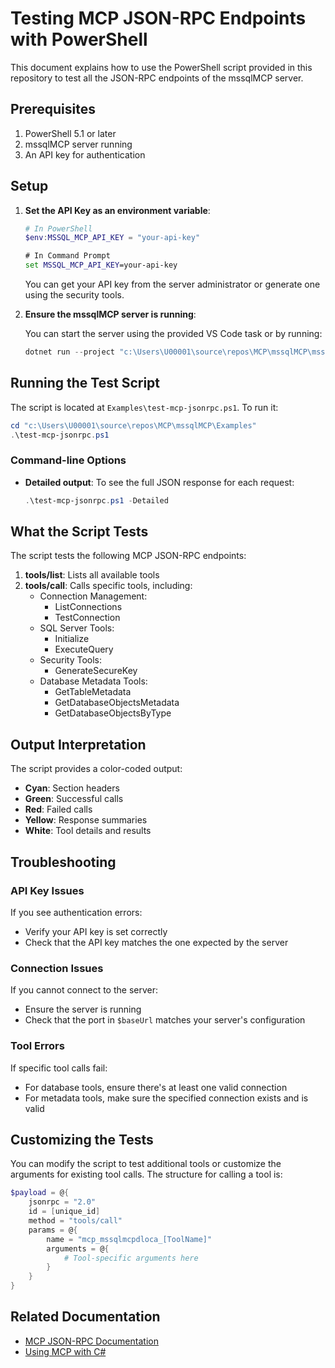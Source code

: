 # Testing MCP JSON-RPC Endpoints with PowerShell

This document explains how to use the PowerShell script provided in this repository to test all the JSON-RPC endpoints of the mssqlMCP server.

## Prerequisites

1. PowerShell 5.1 or later
2. mssqlMCP server running
3. An API key for authentication

## Setup

1. **Set the API Key as an environment variable**:

   ```powershell
   # In PowerShell
   $env:MSSQL_MCP_API_KEY = "your-api-key"
   ```

   ```cmd
   # In Command Prompt
   set MSSQL_MCP_API_KEY=your-api-key
   ```

   You can get your API key from the server administrator or generate one using the security tools.

2. **Ensure the mssqlMCP server is running**:

   You can start the server using the provided VS Code task or by running:

   ```powershell
   dotnet run --project "c:\Users\U00001\source\repos\MCP\mssqlMCP\mssqlMCP.csproj"
   ```

## Running the Test Script

The script is located at `Examples\test-mcp-jsonrpc.ps1`. To run it:

```powershell
cd "c:\Users\U00001\source\repos\MCP\mssqlMCP\Examples"
.\test-mcp-jsonrpc.ps1
```

### Command-line Options

- **Detailed output**: To see the full JSON response for each request:

  ```powershell
  .\test-mcp-jsonrpc.ps1 -Detailed
  ```

## What the Script Tests

The script tests the following MCP JSON-RPC endpoints:

1. **tools/list**: Lists all available tools
2. **tools/call**: Calls specific tools, including:
   - Connection Management:
     - ListConnections
     - TestConnection
   - SQL Server Tools:
     - Initialize
     - ExecuteQuery
   - Security Tools:
     - GenerateSecureKey
   - Database Metadata Tools:
     - GetTableMetadata
     - GetDatabaseObjectsMetadata
     - GetDatabaseObjectsByType

## Output Interpretation

The script provides a color-coded output:

- **Cyan**: Section headers
- **Green**: Successful calls
- **Red**: Failed calls
- **Yellow**: Response summaries
- **White**: Tool details and results

## Troubleshooting

### API Key Issues

If you see authentication errors:

- Verify your API key is set correctly
- Check that the API key matches the one expected by the server

### Connection Issues

If you cannot connect to the server:

- Ensure the server is running
- Check that the port in `$baseUrl` matches your server's configuration

### Tool Errors

If specific tool calls fail:

- For database tools, ensure there's at least one valid connection
- For metadata tools, make sure the specified connection exists and is valid

## Customizing the Tests

You can modify the script to test additional tools or customize the arguments for existing tool calls. The structure for calling a tool is:

```powershell
$payload = @{
    jsonrpc = "2.0"
    id = [unique_id]
    method = "tools/call"
    params = @{
        name = "mcp_mssqlmcpdloca_[ToolName]"
        arguments = @{
            # Tool-specific arguments here
        }
    }
}
```

## Related Documentation

- [MCP JSON-RPC Documentation](./McpJsonRpc.md)
- [Using MCP with C#](./UsingMcpWithCSharp.md)
